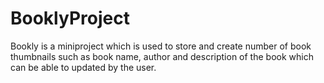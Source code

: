# BooklyProject

Bookly is a miniproject which is used to store and create number of book thumbnails such as book name, author and description of the book which can be able to updated by the user.
